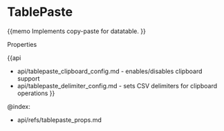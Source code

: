 TablePaste 
=============


{{memo Implements copy-paste for datatable. }}




<div class='h2'>Properties</div>

{{api
- api/tablepaste_clipboard_config.md - enables/disables clipboard support
- api/tablepaste_delimiter_config.md - sets CSV delimiters for clipboard operations
}}





@index:
- api/refs/tablepaste_props.md


